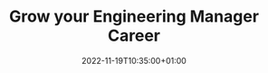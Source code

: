 ---
title: "Grow your Engineering Manager Career"
date: 2022-11-19T10:35:00+01:00
draft: true
featured_image: "/images/gratitude.webp"
---